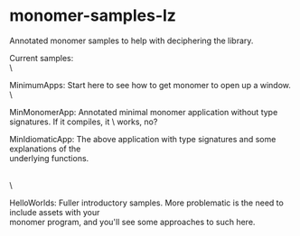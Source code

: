 # monomer-samples-lz
Annotated monomer samples to help with deciphering the library.

Current samples:
\
\

MinimumApps: Start here to see how to get monomer to open up a window.
\

MinMonomerApp: Annotated minimal monomer application without type signatures. If it compiles, it \ works, no?

MinIdiomaticApp:
    The above application with type signatures and some explanations of the \
  underlying functions.

\
\

HelloWorlds: Fuller introductory samples. More problematic is the need to include assets with your \
monomer program, and you'll see some approaches to such here.